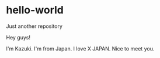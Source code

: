 # hello-world
Just another repository

Hey guys!

I'm Kazuki. I'm from Japan. I love X JAPAN.
Nice to meet you.
